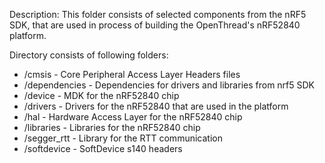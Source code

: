 Description:
This folder consists of selected components from the nRF5 SDK, that are used
in process of building the OpenThread's nRF52840 platform.

Directory consists of following folders:
 - /cmsis        - Core Peripheral Access Layer Headers files
 - /dependencies - Dependencies for drivers and libraries from nrf5 SDK
 - /device       - MDK for the nRF52840 chip
 - /drivers      - Drivers for the nRF52840 that are used in the platform
 - /hal          - Hardware Access Layer for the nRF52840 chip
 - /libraries    - Libraries for the nRF52840 chip
 - /segger_rtt   - Library for the RTT communication
 - /softdevice   - SoftDevice s140 headers
